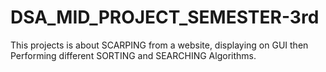 # DSA_MID_PROJECT_SEMESTER-3rd
This projects is about SCARPING from a website, displaying on GUI then Performing different SORTING and SEARCHING Algorithms.
